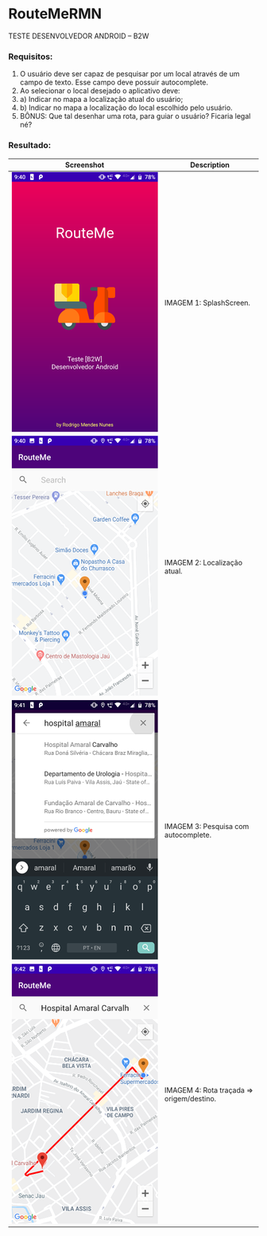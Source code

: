# RouteMeRMN

TESTE DESENVOLVEDOR ANDROID – B2W

### Requisitos:

1. O usuário deve ser capaz de pesquisar por um local através de um campo de texto. Esse campo deve possuir autocomplete.
1. Ao selecionar o local desejado o aplicativo deve:
1. a) Indicar no mapa a localização atual do usuário;
1. b) Indicar no mapa a localização do local escolhido pelo usuário.
1. BÔNUS: Que tal desenhar uma rota, para guiar o usuário? Ficaria legal né?

### Resultado:

Screenshot | Description
-----------|-------------
![Alt text](https://github.com/RMNDevelopmentMobility/RouteMeRMN/blob/master/screenshots/Screenshot_01.png "IMAGEM 1") | IMAGEM 1: SplashScreen.
![Alt text](https://github.com/RMNDevelopmentMobility/RouteMeRMN/blob/master/screenshots/Screenshot_02.png "IMAGEM 2") | IMAGEM 2: Localização atual.
![Alt text](https://github.com/RMNDevelopmentMobility/RouteMeRMN/blob/master/screenshots/Screenshot_03.png "IMAGEM 3") | IMAGEM 3: Pesquisa com autocomplete.
![Alt text](https://github.com/RMNDevelopmentMobility/RouteMeRMN/blob/master/screenshots/Screenshot_04.png "IMAGEM 4") | IMAGEM 4: Rota traçada => origem/destino.
